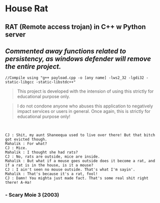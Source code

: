 # House Rat
## RAT (Remote access trojan) in C++ w Python server
## *Commented away functions related to persistency, as windows defender will remove the entire project.*
```
//Compile using "g++ payload.cpp -o [any name] -lws2_32 -lgdi32 -static-libgcc -static-libstdc++"
```
> This project is developed with the intension of using this strictly for educational purpose only.

> I do not condone anyone who abuses this application to negatively impact services or users in general. 
Once again, this is strictly for educational purpose only!

&nbsp;
```
CJ : Shit, my aunt Shaneequa used to live over there! But that bitch got evicted though.
Mahalik : For what? 
CJ : Mice. 
Mahalik : I thought she had rats? 
CJ : No, rats are outside, mice are inside. 
Mahalik : But what if a mouse goes outside does it become a rat, and if a rat is in the house, is it a mouse? 
CJ : I ain't seen no mouse outside. That's what I'm sayin'. 
Mahalik : That's because it's a rat, fool! 
CJ : Damn! You mighta just made fact. That's some real shit right there! A-Ha!
```
### - Scary Moie 3 (2003)

